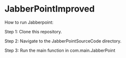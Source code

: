 # JabberPointImproved

How to run Jabberpoint:

Step 1: Clone this repository.

Step 2: Navigate to the JabberPointSourceCode directory.

Step 3: Run the main function in com.main.JabberPoint
